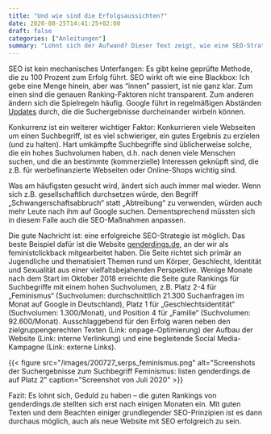```yaml
---
title: "Und wie sind die Erfolgsaussichten?"
date: 2020-08-25T14:41:25+02:00
draft: false
categories: ["Anleitungen"]
summary: "Lohnt sich der Aufwand? Dieser Text zeigt, wie eine SEO-Strategie erfolgreich sein kann."
---
```

SEO ist kein mechanisches Unterfangen: Es gibt keine geprüfte Methode, die zu 100 Prozent zum Erfolg führt. SEO wirkt oft wie eine Blackbox: Ich gebe eine Menge hinein, aber was “innen” passiert, ist nie ganz klar. Zum einen sind die genauen Ranking-Faktoren nicht transparent. Zum anderen ändern sich die Spielregeln häufig. Google führt in regelmäßigen Abständen [Updates](https://moz.com/google-algorithm-change/) durch, die die Suchergebnisse durcheinander wirbeln können.

Konkurrenz ist ein weiterer wichtiger Faktor: Konkurrieren viele Webseiten um einen Suchbegriff, ist es viel schwieriger, ein gutes Ergebnis zu erzielen (und zu halten). Hart umkämpfte Suchbegriffe sind üblicherweise solche, die ein hohes Suchvolumen haben, d.h. nach denen viele Menschen suchen, und die an bestimmte (kommerzielle) Interessen geknüpft sind, die z.B. für werbefinanzierte Webseiten oder Online-Shops wichtig sind.

Was am häufigsten gesucht wird, ändert sich auch immer mal wieder. Wenn sich z.B. gesellschaftlich durchsetzen würde, den Begriff „Schwangerschaftsabbruch“ statt „Abtreibung“ zu verwenden, würden auch mehr Leute nach ihm auf Google suchen. Dementsprechend müssten sich in diesem Falle auch die SEO-Maßnahmen anpassen.

Die gute Nachricht ist: eine erfolgreiche SEO-Strategie ist möglich. Das beste Beispiel dafür ist die Website [genderdings.de](https://genderdings.de), an der wir als feministclickback mitgearbeitet haben. Die Seite richtet sich primär an Jugendliche und thematisiert Themen rund um Körper, Geschlecht, Identität und Sexualität aus einer vielfaltsbejahenden Perspektive. Wenige Monate nach dem Start im Oktober 2018 erreichte die Seite gute Rankings für Suchbegriffe mit einem hohen Suchvolumen, z.B. Platz 2-4 für „Feminismus“ (Suchvolumen: durchschnittlich 21.300 Suchanfragen im Monat auf Google in Deutschland), Platz 1 für „Geschlechtsidentität“ (Suchvolumen: 1.300/Monat), und Position 4 für „Familie“ (Suchvolumen: 92.600/Monat). Ausschlaggebend für den Erfolg waren neben den zielgruppengerechten Texten (Link: onpage-Optimierung) der Aufbau der Website (Link: interne Verlinkung) und eine begleitende Social Media-Kampagne (Link: externe Links).

{{< figure src="/images/200727_serps_feminismus.png" alt="Screenshots der Suchergebnisse zum Suchbegriff Feminismus: listen genderdings.de auf Platz 2" caption="Screenshot von Juli 2020" >}}

Fazit: Es lohnt sich, Geduld zu haben – die guten Rankings von genderdings.de stellten sich erst nach einigen Monaten ein. Mit guten Texten und dem Beachten einiger grundlegender SEO-Prinzipien ist es dann durchaus möglich, auch als neue Website mit SEO erfolgreich zu sein.
